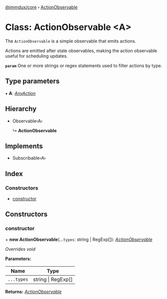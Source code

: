 [@immdux/core](../README.md) › [ActionObservable](actionobservable.md)

# Class: ActionObservable <**A**>

The `ActionObservable` is a simple observable that emits actions.

Actions are emitted after state observables, making the action
observable useful for scheduling updates.

**`param`** 
One or more strings or regex statements used to filter actions by type.

## Type parameters

▪ **A**: *[AnyAction](../interfaces/anyaction.md)*

## Hierarchy

* Observable‹A›

  ↳ **ActionObservable**

## Implements

* Subscribable‹A›

## Index

### Constructors

* [constructor](actionobservable.md#constructor)

## Constructors

###  constructor

\+ **new ActionObservable**(...`types`: string | RegExp[]): *[ActionObservable](actionobservable.md)*

*Overrides void*

**Parameters:**

Name | Type |
------ | ------ |
`...types` | string &#124; RegExp[] |

**Returns:** *[ActionObservable](actionobservable.md)*
